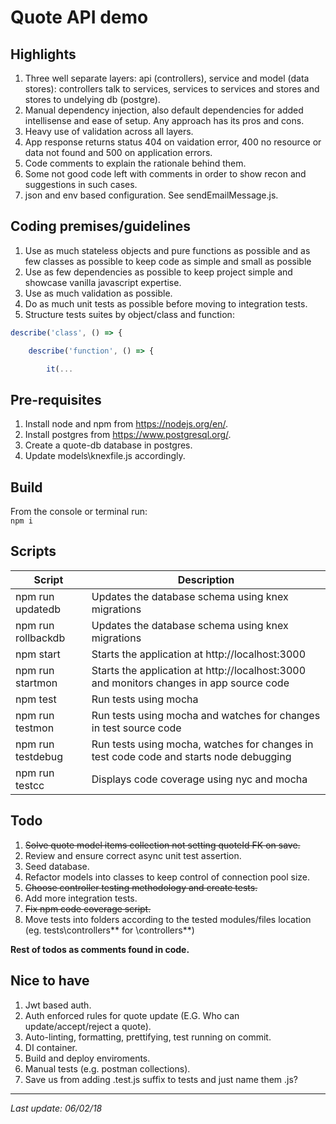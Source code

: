 # Quote API  demo #

## Highlights ##
1. Three well separate layers: api (controllers), service and model (data stores): controllers talk to services, services to services and stores and stores to undelying db (postgre).
1. Manual dependency injection, also default dependencies for added intellisense and ease of setup. Any approach has its pros and cons.
1. Heavy use of validation across all layers.
1. App response returns status 404 on vaidation error, 400 no resource or data not found and 500 on application errors.
1. Code comments to explain the rationale behind them.
1. Some not good code left with comments in order to show recon and suggestions in such cases.
1. json and env based configuration. See sendEmailMessage.js.

## Coding premises/guidelines ##
1. Use as much stateless objects and pure functions as possible and as few classes as possible to keep code as simple and small as possible
1. Use as few dependencies as possible to keep project simple and showcase vanilla javascript expertise.
1. Use as much validation as possible.
1. Do as much unit tests as possible before moving to integration tests.
1. Structure tests suites by object/class and function:
```javascript
describe('class', () => {

    describe('function', () => {

        it(...
```

## Pre-requisites ##
1. Install node and npm from https://nodejs.org/en/.
1. Install postgres from https://www.postgresql.org/.
1. Create a quote-db database in postgres.
1. Update models\knexfile.js accordingly.

## Build ##
From the console or terminal run:<br/>
``npm i``

## Scripts ##

|Script|Description|
|-|-|
|npm run updatedb|Updates the database schema using knex migrations|
|npm run rollbackdb|Updates the database schema using knex migrations|
|npm start|Starts the application at http://localhost:3000
|npm run startmon|Starts the application at http://localhost:3000 and monitors changes in app source code
|npm test|Run tests using mocha|
|npm run testmon|Run tests using mocha and watches for changes in test source code|
|npm run testdebug|Run tests using mocha, watches for changes in test code code and starts node debugging|
|npm run testcc|Displays code coverage using nyc and mocha|

## Todo ##
1. ~~Solve quote model items collection not setting quoteId FK on save.~~
1. Review and ensure correct async unit test assertion.
1. Seed database.
1. Refactor models into classes to keep control of connection pool size.
1. ~~Choose controller testing methodology and create tests.~~
1. Add more integration tests.
1. ~~Fix npm code coverage script.~~
1. Move tests into folders according to the tested modules/files location (eg. tests\controllers\** for \controllers\**)

**Rest of todos as comments found in code.**

## Nice to have ##
1. Jwt based auth.
1. Auth enforced rules for quote update (E.G. Who can update/accept/reject a quote).
1. Auto-linting, formatting, prettifying, test running on commit.
1. DI container.
1. Build and deploy enviroments.
1. Manual tests (e.g. postman collections).
1. Save us from adding .test.js suffix to tests and just name them .js? 


---
*Last update: 06/02/18*